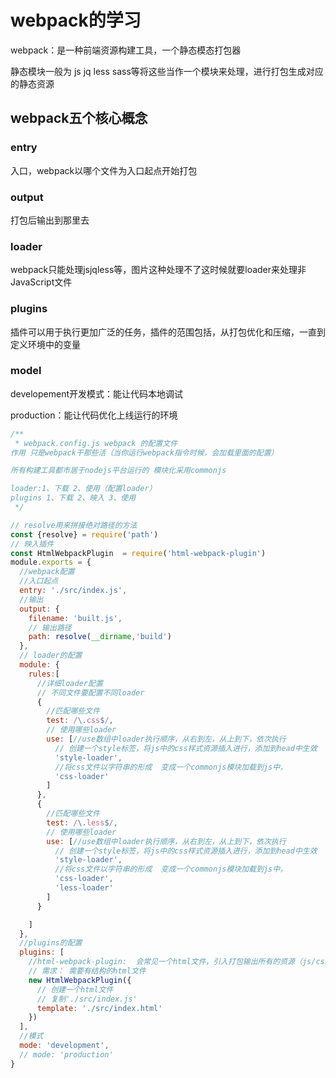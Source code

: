 # webpack的学习

webpack：是一种前端资源构建工具，一个静态模态打包器

静态模块一般为 js jq less sass等将这些当作一个模块来处理，进行打包生成对应的静态资源

## webpack五个核心概念

### entry

入口，webpack以哪个文件为入口起点开始打包

### output

打包后输出到那里去

### loader

webpack只能处理jsjqless等，图片这种处理不了这时候就要loader来处理非JavaScript文件

### plugins

插件可以用于执行更加广泛的任务，插件的范围包括，从打包优化和压缩，一直到定义环境中的变量

### model

developement开发模式：能让代码本地调试

production：能让代码优化上线运行的环境

```js
/**
 * webpack.config.js webpack 的配置文件
作用 只是webpack干那些活（当你运行webpack指令时候，会加载里面的配置）

所有构建工具都市居于nodejs平台运行的 模块化采用commonjs

loader:1、下载 2、使用（配置loader）
plugins 1、下载 2、映入 3、使用
 */

// resolve用来拼接绝对路径的方法
const {resolve} = require('path')
// 映入插件
const HtmlWebpackPlugin  = require('html-webpack-plugin')
module.exports = {
  //webpack配置
  //入口起点
  entry: './src/index.js',
  //输出
  output: {
    filename: 'built.js',
    // 输出路径
    path: resolve(__dirname,'build')
  },
  // loader的配置
  module: {
    rules:[
      //详细loader配置
      // 不同文件要配置不同loader
      {
        //匹配哪些文件
        test: /\.css$/,
        // 使用哪些loader
        use: [//use数组中loader执行顺序，从右到左，从上到下，依次执行
          // 创建一个style标签，将js中的css样式资源插入进行，添加到head中生效
          'style-loader',
          //将css文件以字符串的形成  变成一个commonjs模块加载到js中，
          'css-loader'
        ]
      },
      {
        //匹配哪些文件
        test: /\.less$/,
        // 使用哪些loader
        use: [//use数组中loader执行顺序，从右到左，从上到下，依次执行
          // 创建一个style标签，将js中的css样式资源插入进行，添加到head中生效
          'style-loader',
          //将css文件以字符串的形成  变成一个commonjs模块加载到js中，
          'css-loader',
          'less-loader'
        ]
      }

    ]
  },
  //plugins的配置
  plugins: [
    //html-webpack-plugin:  会常见一个html文件，引入打包输出所有的资源（js/css）
    // 需求： 需要有结构的html文件
    new HtmlWebpackPlugin({
      // 创建一个html文件
      // 复制'./src/index.js'
      template: './src/index.html'
    })
  ],
  //模式
  mode: 'development',
  // mode: 'production'
}

```

